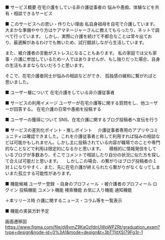 ■ サービス概要
在宅介護をしている非介護従事者の
悩みや愚痴、体験などを共有・相談できるサービス

■ このサービスへの思い・作りたい理由
私自身祖母を自宅で介護しています。
大まかな準備ややり方はケアマネージャーさんに教えてもらったり、ネットで調べて行っています。
しかし、実際に介護を続けて不都合なことは常々出ており、最適解があるわけでも無いため、試行錯誤しながら生活しています。

また、被介護者の言動がストレスになることもあります。
私の家庭では父も家事・介護に参加しているため一人ではありませんが、もし独りだった場合、自身の生活もままならないだろうと思います。

そこで、在宅介護者同士が悩みの相談などができ、
孤独感の緩和に繋がればと思いました。

■ ユーザー層について
在宅介護をしている非介護従事者

■ サービスの利用イメージ
ユーザーが在宅介護等に関する質問をし、他ユーザーが回答する。
在宅介護の日常や愚痴を投稿する

■ ユーザーの獲得について
SNS、在宅介護に関するブログ投稿者へ宣伝を行う

■ サービスの差別化ポイント・推しポイント
　介護従事者専用のアプリやコミュニティは確認できました。これを介護従事者と称して利用すれば悩みの相談などは可能かもしれません。しかし主に投稿されている内容が職場でのことや専門的なことなどで利用は限定的になるかと思います。
　積極的に情報発信をしているブログが多数あり、そこでコメントで相談したり自分の状況に似た方を探して合えば可能だと思います。
　しかしこの場合、の繋がりはブログ投稿者の１対１になりやすく、また、先に在宅介護が終えられたら繋がりがなくなってしまいまた孤立する可能性があります。

■ 機能候補
ユーザー登録
・自身のプロフィール
・被介護者のプロフィール
ログイン
投稿機能
コメント機能
検索機能
お気に入り機能
通知機能

＋本リリース時
介護に関するニュース・コラム等を一覧表示

■ 機能の実装方針予定


画面遷移図
https://www.figma.com/file/dj8vmZ9KaOzfdnUWpWPZRt/graduation_exam?type=design&node-id=0%3A1&mode=design&t=3bT11jtXSI79Fg3r-1
